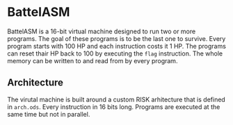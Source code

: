 # BattelASM
BattelASM is a 16-bit virtual machine designed to run two or more programs. The goal of these programs is to be the last one to survive. Every program starts with 100 HP and each instruction costs it 1 HP. The programs can reset thair HP back to 100 by executing the  `flag` instruction. The whole memory can be written to and read from by every program.
## Architecture
The virutal machine is built around a custom RISK arhitecture that is defined in `arch.ods`. Every instruction in 16 bits long. Programs are executed at the same time but not in parallel.
